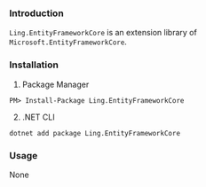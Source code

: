 ### Introduction

`Ling.EntityFrameworkCore` is an extension library of `Microsoft.EntityFrameworkCore`.

### Installation

1. Package Manager
```
PM> Install-Package Ling.EntityFrameworkCore
```

2. .NET CLI
```
dotnet add package Ling.EntityFrameworkCore
```

### Usage

None
